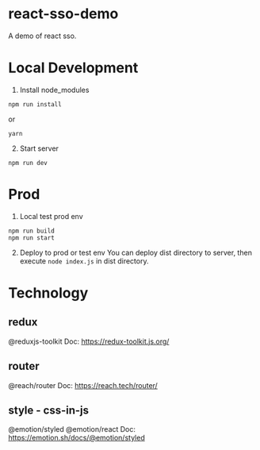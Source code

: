 # react-sso-demo

A demo of react sso.

# Local Development

1. Install node_modules

```
npm run install
```

or

```
yarn
```

2. Start server

```
npm run dev
```

# Prod

1. Local test prod env

```
npm run build
npm run start
```

2. Deploy to prod or test env You can deploy dist directory to server, then
   execute `node index.js` in dist directory.

# Technology

## redux

@reduxjs-toolkit Doc: https://redux-toolkit.js.org/

## router

@reach/router Doc: https://reach.tech/router/

## style - css-in-js

@emotion/styled @emotion/react Doc: https://emotion.sh/docs/@emotion/styled
